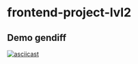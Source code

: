 # frontend-project-lvl2

## Demo gendiff
[![asciicast](https://asciinema.org/a/354428.svg)](https://asciinema.org/a/354428)